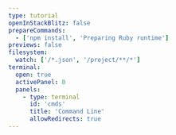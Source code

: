 ```yaml
---
type: tutorial
openInStackBlitz: false
prepareCommands:
  - ['npm install', 'Preparing Ruby runtime']
previews: false
filesystem:
  watch: ['/*.json', '/project/**/*']
terminal:
  open: true
  activePanel: 0
  panels:
    - type: terminal
      id: 'cmds'
      title: 'Command Line'
      allowRedirects: true
---
```

